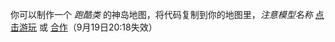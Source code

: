 你可以制作一个 *跑酷类* 的神岛地图，将代码复制到你的地图里，*注意模型名称*
[点击游玩](https://dao3.fun/play/18f09f683c3731f6747b) 或 [合作](https://dao3.fun/edit/7cde13b3bc962164c540?p=eefe6543f6b24fad8ae6cd42e8cf8a0c)（9月19日20:18失效）
